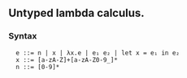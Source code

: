 ## Untyped lambda calculus.

### Syntax

```
  e ::= n | x | λx.e | e₁ e₂ | let x = e₁ in e₂
  x ::= [a-zA-Z]+[a-zA-Z0-9_]*
  n ::= [0-9]*
```


